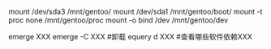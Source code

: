 mount /dev/sda3 /mnt/gentoo/
mount /dev/sda1 /mnt/gentoo/boot/
mount -t proc none /mnt/gentoo/proc
mount -o bind /dev /mnt/gentoo/dev

emerge XXX
emerge -C XXX  #卸载
equery d XXX  #查看哪些软件依赖XXX
